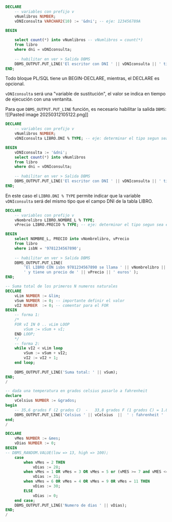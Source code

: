 ```sql
DECLARE
    -- variables con prefijo v
    vNumlibros NUMBER;
    vDNIconsulta VARCHAR2(10) := '&dni'; -- eje: 123456789A
    
BEGIN

    select count(*) into vNumlibros -- vNumlibros = count(*)
    from libro
    where dni = vDNIconsulta;
    
    -- habilitar en ver > Salida DBMS
    DBMS_OUTPUT.PUT_LINE('El escritor con DNI ' || vDNIconsulta || ' tiene ' || vNumlibros || ' libros' );
END; 
```
Todo bloque PL/SQL tiene un BEGIN-DECLARE, mientras, el DECLARE es opcional.

`vDNIconsulta` será una "variable de sustitución", el valor se indica en tiempo de ejecución con una ventanita.


Para que `DBMS_OUTPUT.PUT_LINE` función, es necesario habilitar la salida `DBMS`:
![[Pasted image 20250312105122.png]]

```sql
DECLARE
    -- variables con prefijo v
    vNumlibros NUMBER;
    vDNIconsulta LIBRO.DNI % TYPE; -- eje: determinar el tipo segun sea el campo LIBRO.DNI

BEGIN
    vDNIconsulta := '&dni';
    select count(*) into vNumlibros
    from libro
    where dni = vDNIconsulta;
    
    -- habilitar en ver > Salida DBMS
    DBMS_OUTPUT.PUT_LINE('El escritor con DNI ' || vDNIconsulta || ' tiene ' || vNumlibros || ' libros' );
END; 
```

En este caso el `LIBRO.DNI % TYPE` permite indicar que la variable `vDNIconsulta` será del mismo tipo que el campo DNI de la tabla LIBRO.

```sql
DECLARE
    -- variables con prefijo v
    vNombrelibro LIBRO.NOMBRE_L % TYPE;
    vPrecio LIBRO.PRECIO % TYPE; -- eje: determinar el tipo segun sea el campo LIBRO.DNI

BEGIN
    select NOMBRE_L, PRECIO into vNombrelibro, vPrecio
    from libro
    where isbN = '9781234567890';
    
    -- habilitar en ver > Salida DBMS
    DBMS_OUTPUT.PUT_LINE(
        'El LIBRO CON isbn 9781234567890 se llama ' || vNombrelibro || 
        ' y tiene un precio de ' || vPrecio || ' euros' );
END; 
```


```sql
-- Suma total de los primeros N numeros naturales
DECLARE 
    vLim NUMBER := &lim;
    vSum NUMBER := 0; -- importante definir el valor
    vI2 NUMBER  := 0; -- comentar para el FOR
BEGIN
    -- forma 1:
    /*
    FOR vI IN 0 .. vLim LOOP
        vSum := vSum + vI;
    END LOOP;
    */
    -- forma 2:
    while vI2 < vLim loop
        vSum := vSum + vI2;
        vI2 := vI2 + 1;
    end loop;
    
    DBMS_OUTPUT.PUT_LINE('Suma total: ' || vSum);
END;
/

-- dada una temperatura en grados celsius pasarlo a fahrenheit
declare 
    vCelsius NUMBER := &grados;
begin
    -- 35,6 grados F (2 grados C)  -   33,8 grados F (1 grados C) = 1.8 grados F por cada C
    DBMS_OUTPUT.PUT_LINE('Celsius ' || vCelsius  ||  ' : fahrenheit ' || (vCelsius * 1.8 + 32));
end;
/

DECLARE 
    vMes NUMBER := &mes;
    vDias NUMBER := 0;
BEGIN
-- DBMS_RANDOM.VALUE(low => 13, high => 100);
    case
        when vMes = 2 THEN
            vDias := 28;
        when vMes = 1 OR vMes = 3 OR vMes = 5 or (vMES >= 7 and vMES <=10) OR vMes = 12  THEN
            vDias := 31;
        when vMes = 6 OR vMes = 4 OR vMes = 9 OR vMes = 11 THEN
            vDias := 30;
        ELSE
            vDias := 0;
    end case;
    DBMS_OUTPUT.PUT_LINE('Numero de dias ' || vDias);
END; 
/

```